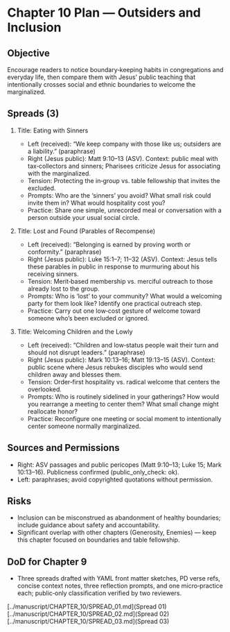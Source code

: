 # Chapter 10 Plan — Outsiders and Inclusion

## Objective
Encourage readers to notice boundary‑keeping habits in congregations and everyday life, then compare them with Jesus’ public teaching that intentionally crosses social and ethnic boundaries to welcome the marginalized.

## Spreads (3)
1. Title: Eating with Sinners
   - Left (received): “We keep company with those like us; outsiders are a liability.” (paraphrase)
   - Right (Jesus public): Matt 9:10–13 (ASV). Context: public meal with tax‑collectors and sinners; Pharisees criticize Jesus for associating with the marginalized.
   - Tension: Protecting the in‑group vs. table fellowship that invites the excluded.
   - Prompts: Who are the ‘sinners’ you avoid? What small risk could invite them in? What would hospitality cost you?
   - Practice: Share one simple, unrecorded meal or conversation with a person outside your usual social circle.

2. Title: Lost and Found (Parables of Recompense)
   - Left (received): “Belonging is earned by proving worth or conformity.” (paraphrase)
   - Right (Jesus public): Luke 15:1–7; 11–32 (ASV). Context: Jesus tells these parables in public in response to murmuring about his receiving sinners.
   - Tension: Merit‑based membership vs. merciful outreach to those already lost to the group.
   - Prompts: Who is ‘lost’ to your community? What would a welcoming party for them look like? Identify one practical outreach step.
   - Practice: Carry out one low‑cost gesture of welcome toward someone who’s been excluded or ignored.

3. Title: Welcoming Children and the Lowly
   - Left (received): “Children and low‑status people wait their turn and should not disrupt leaders.” (paraphrase)
   - Right (Jesus public): Mark 10:13–16; Matt 19:13–15 (ASV). Context: public scene where Jesus rebukes disciples who would send children away and blesses them.
   - Tension: Order‑first hospitality vs. radical welcome that centers the overlooked.
   - Prompts: Who is routinely sidelined in your gatherings? How would you rearrange a meeting to center them? What small change might reallocate honor?
   - Practice: Reconfigure one meeting or social moment to intentionally center someone normally marginalized.

## Sources and Permissions
- Right: ASV passages and public pericopes (Matt 9:10–13; Luke 15; Mark 10:13–16). Publicness confirmed (public_only_check: ok).
- Left: paraphrases; avoid copyrighted quotations without permission.

## Risks
- Inclusion can be misconstrued as abandonment of healthy boundaries; include guidance about safety and accountability.
- Significant overlap with other chapters (Generosity, Enemies) — keep this chapter focused on boundaries and table fellowship.

## DoD for Chapter 9
- Three spreads drafted with YAML front matter sketches, PD verse refs, concise context notes, three reflection prompts, and one micro‑practice each; public‑only classification verified by two reviewers.

[../manuscript/CHAPTER_10/SPREAD_01.md](Spread 01)
[../manuscript/CHAPTER_10/SPREAD_02.md](Spread 02)
[../manuscript/CHAPTER_10/SPREAD_03.md](Spread 03)